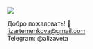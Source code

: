 ![](https://i.pinimg.com/736x/76/41/a7/7641a759ca24093c97c523425e72bca1.jpg)

Добро пожаловать! 👋  
[lizartemenkova@gmail.com](https://mail.google.com/mail/u/0/?tab=rm&ogbl#inbox "Для связи")  
Telegram: @alizaveta

